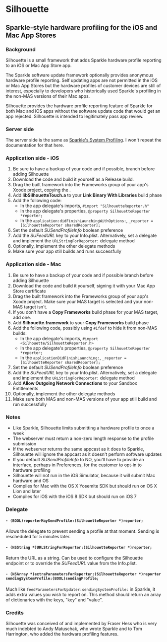 # Silhouette

## Sparkle-style hardware profiling for the iOS and Mac App Stores

### Background

Silhouette is a small framework that adds Sparkle hardware profile reporting to an iOS or Mac App Store app.

The Sparkle software update framework optionally provides anonymous hardware profile reporting. Self updating apps are not permitted in the iOS or Mac App Stores but the hardware profiles of customer devices are still of interest, especially to developers who historically used Sparkle's profiling in the non-MAS versions of their Mac apps.

Silhouette provides the hardware profile reporting feature of Sparkle for both Mac and iOS apps without the software update code that would get an app rejected. Silhouette is intended to legitimately pass app review.

### Server side

The server side is the same as [Sparkle's System Profiling](https://github.com/andymatuschak/Sparkle/wiki/system-profiling). I won't repeat the documentation for that here.

### Application side - iOS

1. Be sure to have a backup of your code and if possible, branch before adding Silhouette
1. Download the code and build it yourself as a Release build.
1. Drag the built framework into the Frameworks group of your app's Xcode project, copying the .
1. Add **libSilhouetteTouch.a** to your **Link Binary With Libraries** build phase
1. Add the following code:
    - In the app delegate's imports, ```#import "SilhouetteReporter.h"```
    - In the app delegate's properties, ```@property SilhouetteReporter *reporter;```
    - In the ```application:didFinishLaunchingWithOptions:```, ```_reporter = [SilhouetteReporter sharedReporter];```
1. Set the default _SUSendProfileInfo_ boolean preference
1. Add the _SUFeedURL_ key to your Info.plist. Alternatively, set a delegate and implement the ```URLStringForReporter:``` delegate method
1. Optionally, implement the other delegate methods
1. Make sure your app still builds and runs successfully

### Application side - Mac

1. Be sure to have a backup of your code and if possible branch before adding Silhouette
1. Download the code and build it yourself, signing it with your Mac App Store certificate
1. Drag the built framework into the Frameworks group of your app's Xcode project. Make sure your MAS target is selected and your non-MAS target isn't.
1. If you don't have a **Copy Frameworks** build phase for your MAS target, add one.
1. Add **Silhouette.framework** to your **Copy Frameworks** build phase
1. Add the following code, possibly using ```#ifdef``` to hide it from non-MAS builds:
    - In the app delegate's imports, ```#import <Silhouette/SilhouetteReporter.h>```
    - In the app delegate's properties, ```@property SilhouetteReporter *reporter;```
    - In the ```applicationDidFinishLaunching:```, ```_reporter = [SilhouetteReporter sharedReporter];```
1. Set the default _SUSendProfileInfo_ boolean preference
1. Add the _SUFeedURL_ key to your Info.plist. Alternatively, set a delegate and implement the ```URLStringForReporter:``` delegate method
1. Add **Allow Outgoing Network Connections** to your Sandbox Entitlements
1. Optionally, implement the other delegate methods
1. Make sure both MAS and non-MAS versions of your app still build and run successfully

### Notes

- Like Sparkle, Silhouette limits submitting a hardware profile to once a week
- The webserver must return a non-zero length response to the profile submission
- If the webserver returns the same appcast as it does to Sparkle, Silhouette will ignore the appcast as it doesn't perform software updates
- If you default _SUSendProfileInfo_ to NO, you'll have to provide an interface, perhaps in Preferences, for the customer to opt-in to hardware profiling
- Silhouette will not run in the iOS Simulator, because it will submit Mac hardware and OS
- Compiles for Mac with the OS X Yosemite SDK but should run on OS X Lion and later
- Compiles for iOS with the iOS 8 SDK but should run on iOS 7

### Delegate

#### ```- (BOOL)reporterMaySendProfile:(SilhouetteReporter *)reporter;```

Allows the delegate to prevent sending a profile at that moment. Sending is rescheduled for 5 minutes later.

#### ```- (NSString *)URLStringForReporter:(SilhouetteReporter *)reporter;```

Return the URL as a string. Can be used to configure the Silhouette endpoint or to override the _SUFeedURL_ value from the Info.plist.

#### ```- (NSArray *)extraParametersForReporter:(SilhouetteReporter *)reporter sendingSystemProfile:(BOOL)sendingProfile;```

Much like ```feedParametersForUpdater:sendingSystemProfile:``` in Sparkle, it adds extra values you wish to report on. This method should return an array of dictionaries with the keys, "key" and "value".

### Credits

Silhouette was conceived of and implemented by Fraser Hess who is very much indebted to Andy Matuschak, who wrote Sparkle and to Tom Harrington, who added the hardware profiling features.